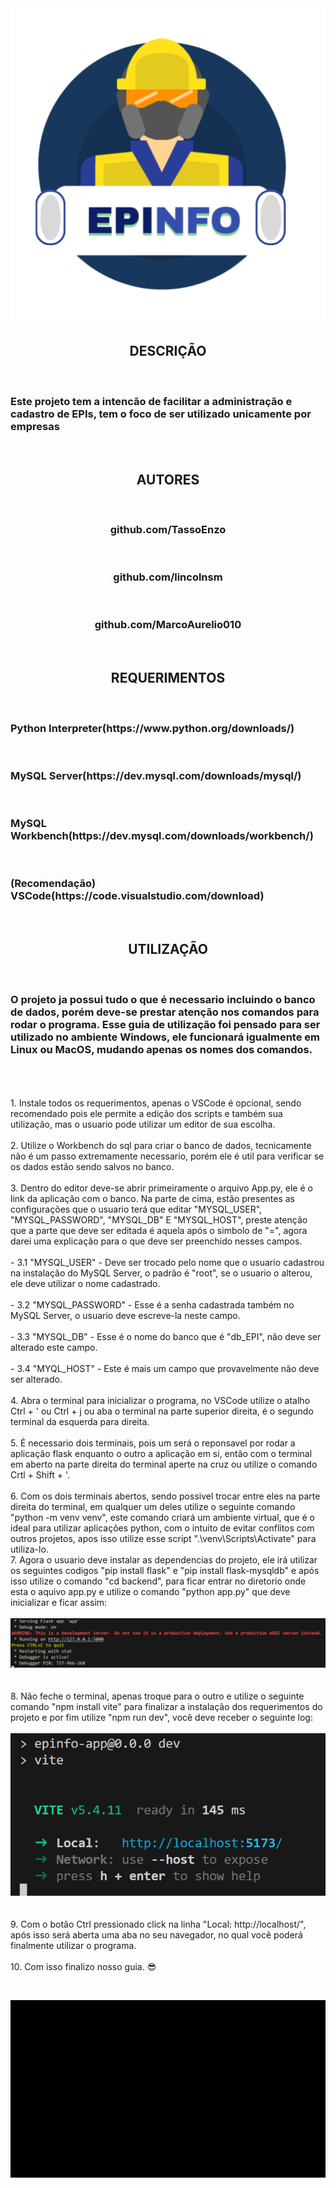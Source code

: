 <div align="center">
<img src="public/icons/epinfoLogo-512x512.png">
</div>
<h2 align="center"> DESCRIÇÃO </h2></br>
<h3>Este projeto tem a intencão de facilitar a administração e cadastro de EPIs, tem o foco de ser utilizado unicamente por empresas</h3><br/>
 
<h2 align="center"> AUTORES </h2></br>
<div align="center">
<h3 align="center">github.com/TassoEnzo</h3><br/>
<h3 align="center">github.com/lincolnsm</h3><br/>
<h3 align="center">github.com/MarcoAurelio010</h3><br/>
</div>

<h2 align="center"> REQUERIMENTOS </h2></br>
<h3>Python Interpreter(https://www.python.org/downloads/)</h3></br>
<h3>MySQL Server(https://dev.mysql.com/downloads/mysql/)</h3></br>
<h3>MySQL Workbench(https://dev.mysql.com/downloads/workbench/)</h3></br>
<h3>(Recomendação) VSCode(https://code.visualstudio.com/download)</h3></br>

<h2 align="center"> UTILIZAÇÃO </h3></br>
<h3>O projeto ja possui tudo o que é necessario incluindo o banco de dados, porém deve-se prestar atenção nos comandos para rodar o programa. Esse guia de utilização foi pensado para ser utilizado no ambiente Windows, ele funcionará igualmente em Linux ou MacOS, mudando apenas os nomes dos comandos.</h3></br>
</br>
</br>1. Instale todos os requerimentos, apenas o VSCode é opcional, sendo recomendado pois ele permite a edição dos scripts e também sua utilização, mas o usuario pode utilizar um editor de sua escolha.</br>
</br>2. Utilize o Workbench do sql para criar o banco de dados, tecnicamente não é um passo extremamente necessario, porém ele é util para verificar se os dados estão sendo salvos no banco.</br>
</br>3. Dentro do editor deve-se abrir primeiramente o arquivo App.py, ele é o link da aplicação com o banco. Na parte de cima, estão presentes as configurações que o usuario terá que editar "MYSQL_USER", "MYSQL_PASSWORD", "MYSQL_DB" E "MYSQL_HOST", preste atenção que a parte que deve ser editada é aquela após o simbolo de "=", agora darei uma explicação para o que deve ser preenchido nesses campos.</br>
   </br>- 3.1 "MYSQL_USER" - Deve ser trocado pelo nome que o usuario cadastrou na instalação do MySQL Server, o padrão é "root", se o usuario o alterou, ele deve utilizar o nome cadastrado.</br>
   </br>- 3.2 "MYSQL_PASSWORD" - Esse é a senha cadastrada também no MySQL Server, o usuario deve escreve-la neste campo.</br>
   </br>- 3.3 "MYSQL_DB" - Esse é o nome do banco que é "db_EPI", não deve ser alterado este campo.</br>
   </br>- 3.4 "MYQL_HOST" - Este é mais um campo que provavelmente não deve ser alterado.</br>
</br>4. Abra o terminal para inicializar o programa, no VSCode utilize o atalho Ctrl + ' ou Ctrl + j ou aba o terminal na parte superior direita, é o segundo terminal da esquerda para direita.</br>
</br>5. É necessario dois terminais, pois um será o reponsavel por rodar a aplicação flask enquanto o outro a aplicação em si, então com o terminal em aberto na parte direita do terminal aperte na cruz ou utilize o comando Crtl + Shift + '.</br>
</br>6. Com os dois terminais abertos, sendo possivel trocar entre eles na parte direita do terminal, em qualquer um deles utilize o seguinte comando "python -m venv venv", este comando criará um ambiente virtual, que é o ideal para utilizar aplicações python, com o intuito de evitar conflitos com outros projetos, apos isso utilize esse script ".\venv\Scripts\Activate" para utiliza-lo.
</br>7. Agora o usuario deve instalar as dependencias do projeto, ele irá utilizar os seguintes codigos "pip install flask" e "pip install flask-mysqldb" e após isso utilize o comando "cd backend", para ficar entrar no diretorio onde esta o aquivo app.py e utilize o comando "python app.py" que deve inicializar e ficar assim:</br>
</br><div align="center">
<img src="github/img/python imagem.png">
</div></br>
</br>8. Não feche o terminal, apenas troque para o outro e utilize o seguinte comando "npm install vite" para finalizar a instalação dos requerimentos do projeto e por fim  utilize "npm run dev", você deve receber o seguinte log:</br>
</br><div align="center">
<img src="github/img/npm imagem.png">
</div></br>
</br>9. Com o botão Ctrl pressionado click na linha "Local: http://localhost/", após isso será aberta uma aba no seu navegador, no qual você poderá finalmente utilizar o programa.</br>
</br>10. Com isso finalizo nosso guia. 😎 </br>

</br><div align="center">
<img src="github/img/Tela-Fim.gif">
</div>
